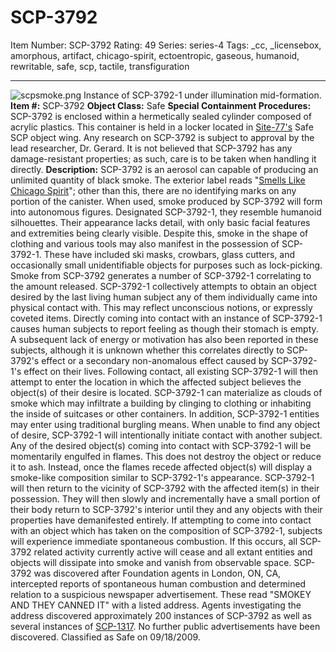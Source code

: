 # SCP-3792
Item Number: SCP-3792
Rating: 49
Series: series-4
Tags: _cc, _licensebox, amorphous, artifact, chicago-spirit, ectoentropic, gaseous, humanoid, rewritable, safe, scp, tactile, transfiguration

---

![scpsmoke.png](https://scp-wiki.wdfiles.com/local--files/scp-3792/scpsmoke.png)
Instance of SCP-3792-1 under illumination mid-formation.
**Item #:** SCP-3792
**Object Class:** Safe
**Special Containment Procedures:** SCP-3792 is enclosed within a hermetically sealed cylinder composed of acrylic plastics. This container is held in a locker located in [Site-77's](/secure-facility-dossier-site-77) Safe SCP object wing. Any research on SCP-3792 is subject to approval by the lead researcher, Dr. Gerard. It is not believed that SCP-3792 has any damage-resistant properties; as such, care is to be taken when handling it directly.
**Description:** SCP-3792 is an aerosol can capable of producing an unlimited quantity of black smoke. The exterior label reads "[Smells Like Chicago Spirit](/chicago-spirit)"; other than this, there are no identifying marks on any portion of the canister.
When used, smoke produced by SCP-3792 will form into autonomous figures. Designated SCP-3792-1, they resemble humanoid silhouettes. Their appearance lacks detail, with only basic facial features and extremities being clearly visible. Despite this, smoke in the shape of clothing and various tools may also manifest in the possession of SCP-3792-1. These have included ski masks, crowbars, glass cutters, and occasionally small unidentifiable objects for purposes such as lock-picking. Smoke from SCP-3792 generates a number of SCP-3792-1 correlating to the amount released.
SCP-3792-1 collectively attempts to obtain an object desired by the last living human subject any of them individually came into physical contact with. This may reflect unconscious notions, or expressly coveted items. Directly coming into contact with an instance of SCP-3792-1 causes human subjects to report feeling as though their stomach is empty. A subsequent lack of energy or motivation has also been reported in these subjects, although it is unknown whether this correlates directly to SCP-3792's effect or a secondary non-anomalous effect caused by SCP-3792-1's effect on their lives.
Following contact, all existing SCP-3792-1 will then attempt to enter the location in which the affected subject believes the object(s) of their desire is located. SCP-3792-1 can materialize as clouds of smoke which may infiltrate a building by clinging to clothing or inhabiting the inside of suitcases or other containers. In addition, SCP-3792-1 entities may enter using traditional burgling means. When unable to find any object of desire, SCP-3792-1 will intentionally initiate contact with another subject.
Any of the desired object(s) coming into contact with SCP-3792-1 will be momentarily engulfed in flames. This does not destroy the object or reduce it to ash. Instead, once the flames recede affected object(s) will display a smoke-like composition similar to SCP-3792-1's appearance. SCP-3792-1 will then return to the vicinity of SCP-3792 with the affected item(s) in their possession. They will then slowly and incrementally have a small portion of their body return to SCP-3792's interior until they and any objects with their properties have demanifested entirely.
If attempting to come into contact with an object which has taken on the composition of SCP-3792-1, subjects will experience immediate spontaneous combustion. If this occurs, all SCP-3792 related activity currently active will cease and all extant entities and objects will dissipate into smoke and vanish from observable space.
SCP-3792 was discovered after Foundation agents in London, ON, CA, intercepted reports of spontaneous human combustion and determined relation to a suspicious newspaper advertisement. These read "SMOKEY AND THEY CANNED IT" with a listed address. Agents investigating the address discovered approximately 200 instances of SCP-3792 as well as several instances of [SCP-1317](/scp-1317). No further public advertisements have been discovered.
Classified as Safe on 09/18/2009.
